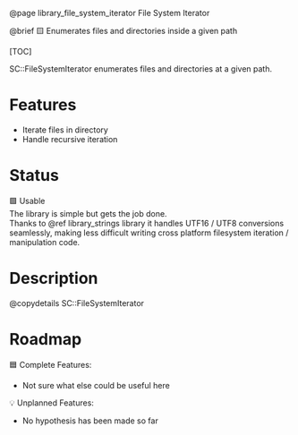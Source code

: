 @page library_file_system_iterator File System Iterator

@brief 🟨 Enumerates files and directories inside a given path

[TOC]

SC::FileSystemIterator enumerates files and directories at a given path.

# Features
- Iterate files in directory
- Handle recursive iteration

# Status
🟩 Usable  
The library is simple but gets the job done.  
Thanks to @ref library_strings library it handles UTF16 / UTF8 conversions seamlessly, making less difficult writing cross platform filesystem iteration / manipulation code.

# Description
@copydetails SC::FileSystemIterator

# Roadmap

🟦 Complete Features:
- Not sure what else could be useful here

💡 Unplanned Features:
- No hypothesis has been made so far
